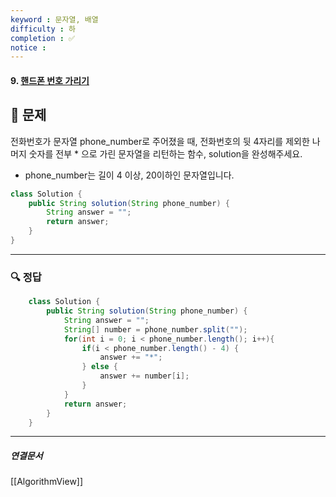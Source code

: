 ```yaml
---
keyword : 문자열, 배열
difficulty : 하
completion : ✅
notice : 
---
```


#### 9. [핸드폰 번호 가리기](https://school.programmers.co.kr/learn/courses/30/lessons/12948)

## 📝 문제
 
 전화번호가 문자열 phone_number로 주어졌을 때, 전화번호의 뒷 4자리를 제외한 나머지 숫자를 전부 * 으로 가린 문자열을 리턴하는 함수, solution을 완성해주세요.

-   phone_number는 길이 4 이상, 20이하인 문자열입니다.

```java
class Solution {
    public String solution(String phone_number) {
        String answer = "";
        return answer;
    }
}
```


---

### 🔍 정답
```java
    class Solution {
        public String solution(String phone_number) {
            String answer = "";
            String[] number = phone_number.split("");
            for(int i = 0; i < phone_number.length(); i++){
                if(i < phone_number.length() - 4) {
                    answer += "*";
                } else {
                    answer += number[i];
                }
            }
            return answer;
        }
    }
```



---

##### 연결문서

[[AlgorithmView]]